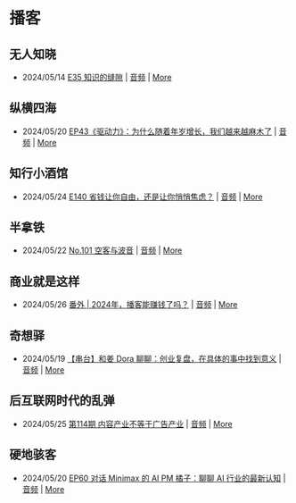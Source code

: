 # 播客

## 无人知晓
- 2024/05/14 [E35 知识的缝隙](https://www.xiaoyuzhoufm.com/episode/664300e4251bd96e6c2e57a6) | [音频](https://dts-api.xiaoyuzhoufm.com/track/611719d3cb0b82e1df0ad29e/664300e4251bd96e6c2e57a6/media.xyzcdn.net/lh9O4fFXBeTFewumXHcn1_3gvaWG.m4a) | [More](channels/%E6%97%A0%E4%BA%BA%E7%9F%A5%E6%99%93.md)

## 纵横四海
- 2024/05/20 [EP43《驱动力》：为什么随着年岁增长，我们越来越麻木了](https://www.ximalaya.com/sound/729875502) | [音频](https://audio.xmcdn.com/storages/1468-audiofreehighqps/57/D5/GKwRINsKILkNBmzH4wLVsCxk.m4a) | [More](channels/%E7%BA%B5%E6%A8%AA%E5%9B%9B%E6%B5%B7.md)

## 知行小酒馆
- 2024/05/24 [E140 省钱让你自由，还是让你悄悄焦虑？](https://www.xiaoyuzhoufm.com/episode/665020024efbc0c3dcba8fb3) | [音频](https://dts-api.xiaoyuzhoufm.com/track/6013f9f58e2f7ee375cf4216/665020024efbc0c3dcba8fb3/media.xyzcdn.net/lrIxg792I7cblrwQYUmMUVi1ff9I.m4a) | [More](channels/%E7%9F%A5%E8%A1%8C%E5%B0%8F%E9%85%92%E9%A6%86.md)

## 半拿铁
- 2024/05/22 [No.101 空客与波音](https://www.ximalaya.com/sound/730345221) | [音频](https://dl.wavpub.com/item/227_31599171_2033.m4a) | [More](channels/%E5%8D%8A%E6%8B%BF%E9%93%81.md)

## 商业就是这样
- 2024/05/26 [番外 | 2024年，播客能赚钱了吗？](https://www.ximalaya.com/sound/731043819) | [音频](https://audio.xmcdn.com/storages/69fd-audiofreehighqps/2D/89/GKwRIJIKKFqBAXYhbgLYaQcQ.m4a) | [More](channels/%E5%95%86%E4%B8%9A%E5%B0%B1%E6%98%AF%E8%BF%99%E6%A0%B7.md)

## 奇想驿
- 2024/05/19 [【串台】和姜 Dora 聊聊：创业复盘，在具体的事中找到意义](https://www.xiaoyuzhoufm.com/episode/664962d382b428eafd844366) | [音频](https://dts-api.xiaoyuzhoufm.com/track/6034daea97755b8fc9c66480/664962d382b428eafd844366/media.xyzcdn.net/llloyy2KoUURla1cgosxmkenwwHw.m4a) | [More](channels/%E5%A5%87%E6%83%B3%E9%A9%BF.md)

## 后互联网时代的乱弹
- 2024/05/25 [第114期 内容产业不等于广告产业](https://hosting.wavpub.cn/pie/ep114/) | [音频](https://tk.wavpub.com/WPDL_SQLkGPvETZZHTwkTbYZSHZhFTvRgMSvcZVkJGELzfxcLXgykRjMmTLacAd-18.mp3) | [More](channels/%E5%90%8E%E4%BA%92%E8%81%94%E7%BD%91%E6%97%B6%E4%BB%A3%E7%9A%84%E4%B9%B1%E5%BC%B9.md)

## 硬地骇客
- 2024/05/20 [EP60 对话 Minimax 的 AI PM 橘子：聊聊 AI 行业的最新认知](https://www.xiaoyuzhoufm.com/episode/664b329c251bd96e6c90e3f2) | [音频](https://dts-api.xiaoyuzhoufm.com/track/640ee2438be5d40013fe4a87/664b329c251bd96e6c90e3f2/media.xyzcdn.net/luZyjru8ob68AKhWvUmifrhfWSIK.m4a) | [More](channels/%E7%A1%AC%E5%9C%B0%E9%AA%87%E5%AE%A2.md)

